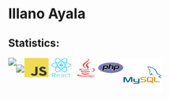 # Illano Ayala

## Statistics:

<div style="display: flex;" align=center>
  <img height="170em"src="https://github-readme-stats.vercel.app/api?username=IllanoAyala&show_icons=true&theme=transparent">

  <img height="170em" src="https://github-readme-stats.vercel.app/api/top-langs/?username=IllanoAyala&layout=compact&theme=transparent"><br>

  <img align="center" alt="Illano-Js" height="40" width="50" src="https://raw.githubusercontent.com/devicons/devicon/master/icons/javascript/javascript-original.svg" title = JavaScript>
  <img align="center" alt="Illano-ReactNative" height="40" width="50" src="https://raw.githubusercontent.com/devicons/devicon/master/icons/react/react-original-wordmark.svg" title = "React Native">
  <img align="center" alt="Illano-Java" height="40" width="50" src="https://github.com/devicons/devicon/blob/master/icons/java/java-plain.svg" title = "Java">
  <img aling="center" alt="Illano-Arduino" height="40" width="50" src="https://github.com/devicons/devicon/blob/master/icons/php/php-original.svg" title="Arduino">
  <img align="center" alt="Illano-mysql" height="70" width="80" src="https://raw.githubusercontent.com/devicons/devicon/master/icons/mysql/mysql-original-wordmark.svg" title = "MySql">
</div>

